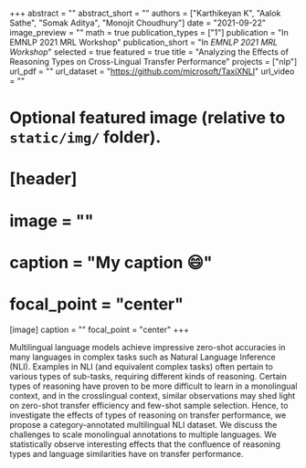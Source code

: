 +++
abstract = ""
abstract_short = ""
authors = ["Karthikeyan K", "Aalok Sathe", "Somak Aditya", "Monojit Choudhury"]
date = "2021-09-22"
image_preview = ""
math = true
publication_types = ["1"]
publication = "In EMNLP 2021 MRL Workshop"
publication_short = "In *EMNLP 2021 MRL Workshop*"
selected = true
featured = true
title = "Analyzing the Effects of Reasoning Types on Cross-Lingual Transfer Performance"
projects = ["nlp"]
url_pdf = ""
url_dataset = "https://github.com/microsoft/TaxiXNLI"
url_video = ""


# Optional featured image (relative to `static/img/` folder).
# [header]
# image = ""
# caption = "My caption :smile:"
# focal_point = "center"

[image]
caption = ""
focal_point = "center"
+++

Multilingual language models achieve impressive zero-shot accuracies in many languages in complex tasks such as Natural Language Inference (NLI). Examples in NLI (and equivalent complex tasks) often pertain to various types of sub-tasks, requiring different kinds of reasoning. Certain types of reasoning have proven to be more difficult to learn in a monolingual context, and in the crosslingual context, similar observations may shed light on zero-shot transfer efficiency and few-shot sample selection. Hence, to investigate the effects of types of reasoning on transfer performance, we propose a category-annotated multilingual NLI dataset.  We discuss the challenges to scale monolingual annotations to multiple languages. We statistically observe interesting effects that the confluence of reasoning types and language similarities have on transfer performance.
